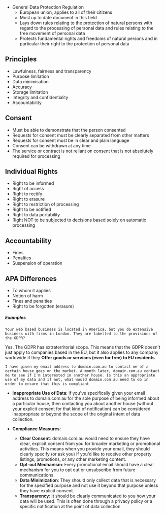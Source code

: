 - General Data Protection Regulation
	- European union, applies to all of their citizens
	- Most up to date document in this field
	- Lays down rules relating to the protection of natural persons with regard to the processing of personal data and rules relating to the free movement of personal data
	- Protects fundamental rights and freedoms of natural persons and in particular their right to the protection of personal data

## Principles
- Lawfulness, fairness and transparency
- Purpose limitation
- Data minimisation
- Accuracy
- Storage limitation
- Integrity and confidentiality
- Accountability

## Consent
- Must be able to demonstrate that the person consented
- Requests for consent must be clearly separated from other matters
- Requests for consent must be in clear and plain language
- Consent can be withdrawn at any time
- The service or contract is not reliant on consent that is not absolutely required for processing

## Individual Rights
- Right to be informed
- Right of access
- Right to rectify
- Right to erasure
- Right to restriction of processing
- Right to be notified
- Right to data portability
- Right NOT to be subjected to decisions based solely on automatic processing 

## Accountability
- Fines
- Penalties
- Suspension of operation

## APA Differences
- To whom it applies
- Notion of harm
- Fines and penalties
- Right to be forgotten (erasure)


##### Examples

```
Your web based business is located in America, but you do extensive business with firms in London. They are labelled to the provisions of the GDPR?
```

Yes. The GDPR has extraterritorial scope. This means that the GDPR doesn't just apply to companies based in the EU, but it also applies to any company worldwide if they **Offer goods or services (even for free) to EU residents**

```
I have given my email address to domain.com.au to contact me of a certain house goes on the market. A month later, domain.com.au contact me to see if I'm interested in another house. Is this an appropriate use of my data and if not, what would domain.com.au need to do in order to ensure that this is compliant
```

- **Inappropriate Use of Data**: If you've specifically given your email address to domain.com.au for the sole purpose of being informed about a particular house, then contacting you about another house (without your explicit consent for that kind of notification) can be considered inappropriate or beyond the scope of the original intent of data collection.
    
- **Compliance Measures**:
    
    - **Clear Consent**: domain.com.au would need to ensure they have clear, explicit consent from you for broader marketing or promotional activities. This means when you provide your email, they should clearly specify (or ask you) if you'd like to receive other property listings, promotions, or any other marketing content.
    - **Opt-out Mechanism**: Every promotional email should have a clear mechanism for you to opt out or unsubscribe from future communications.
    - **Data Minimization**: They should only collect data that is necessary for the specified purpose and not use it beyond that purpose unless they have explicit consent.
    - **Transparency**: It should be clearly communicated to you how your data will be used. This is often done through a privacy policy or a specific notification at the point of data collection.